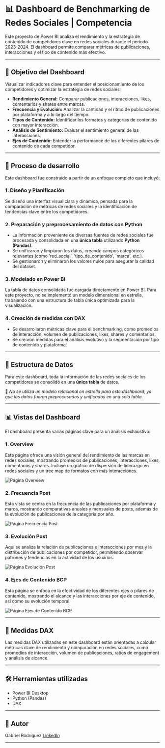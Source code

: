 # 📊 Dashboard de Benchmarking de Redes Sociales | Competencia

Este proyecto de Power BI analiza el rendimiento y la estrategia de contenido de competidores clave en redes sociales durante el periodo 2023-2024. El dashboard permite comparar métricas de publicaciones, interacciones y el tipo de contenido más efectivo.

---

## 🎯 Objetivo del Dashboard

Visualizar indicadores clave para entender el posicionamiento de los competidores y optimizar la estrategia de redes sociales:

-   **Rendimiento General:** Comparar publicaciones, interacciones, likes, comentarios y shares entre marcas.
-   **Frecuencia y Evolución:** Analizar la cantidad y el ritmo de publicaciones por plataforma y a lo largo del tiempo.
-   **Tipos de Contenido:** Identificar los formatos y categorías de contenido con mayor interacción.
-   **Análisis de Sentimiento:** Evaluar el sentimiento general de las interacciones.
-   **Ejes de Contenido:** Entender la performance de los diferentes pilares de contenido de cada competidor.

---

## 🧪 Proceso de desarrollo

Este dashboard fue construido a partir de un enfoque completo que incluyó:

### 1. Diseño y Planificación
Se diseñó una interfaz visual clara y dinámica, pensada para la comparación de métricas de redes sociales y la identificación de tendencias clave entre los competidores.

### 2. Preparación y preprocesamiento de datos con Python
-   La información proveniente de diversas fuentes de redes sociales fue procesada y consolidada en una **única tabla** utilizando **Python (Pandas)**.
-   Se unificaron y limpiaron los datos, creando campos categóricos relevantes (como 'red_social', 'tipo_de_contenido', 'marca', etc.).
-   Se gestionaron y eliminaron los valores nulos para asegurar la calidad del dataset.

### 3. Modelado en Power BI
La tabla de datos consolidada fue cargada directamente en Power BI. Para este proyecto, no se implementó un modelo dimensional en estrella, trabajando con una estructura de tabla única optimizada para la visualización.

### 4. Creación de medidas con DAX
-   Se desarrollaron métricas clave para el benchmarking, como promedios de interacción, volumen de publicaciones, likes, shares y comentarios.
-   Se crearon medidas para el análisis evolutivo y la segmentación por tipo de contenido y plataforma.

---

## 🧱 Estructura de Datos

Para este dashboard, toda la información de las redes sociales de los competidores se consolidó en una **única tabla** de datos.

📌 *No se utiliza un modelo relacional en estrella para este dashboard, ya que los datos fueron preprocesados y unificados en una sola tabla.*

---

## 📊 Vistas del Dashboard

El dashboard presenta varias páginas clave para un análisis exhaustivo:

### 1. Overview
Esta página ofrece una visión general del rendimiento de las marcas en redes sociales, mostrando promedios de publicaciones, interacciones, likes, comentarios y shares. Incluye un gráfico de dispersión de liderazgo en redes sociales y un tree map de formatos con más interacciones.

![Página Overview](.paginas/pbi_project_bench_bcp_1.png)

### 2. Frecuencia Post
Esta vista se centra en la frecuencia de las publicaciones por plataforma y marca, mostrando comparativas anuales y mensuales de posts, además de la evolución de publicaciones de la categoría por año.

![Página Frecuencia Post](.paginas/pbi_project_bench_bcp_2.png)

### 3. Evolución Post
Aquí se analiza la relación de publicaciones e interacciones por mes y la distribución de publicaciones por competidor, permitiendo observar patrones y tendencias en la actividad de los usuarios.

![Página Evolución Post](.paginas/pbi_project_bench_bcp_3.png)

### 4. Ejes de Contenido BCP
Esta página se enfoca en la efectividad de los diferentes ejes o pilares de contenido, mostrando el alcance y las interacciones por eje de contenido, así como su evolución temporal.

![Página Ejes de Contenido BCP](.paginas/pbi_project_bench_bcp_4.png)

---

## 🧠 Medidas DAX

Las medidas DAX utilizadas en este dashboard están orientadas a calcular métricas clave de rendimiento y comparación en redes sociales, como promedios de interacción, volumen de publicaciones, ratios de engagement y análisis de alcance.

---

## 🛠️ Herramientas utilizadas

-   Power BI Desktop
-   Python (Pandas)
-   DAX

---

## 👤 Autor

Gabriel Rodríguez
[LinkedIn](https://www.linkedin.com/in/gabriel-rodr%C3%ADguez-4b4a6216b/)

---

